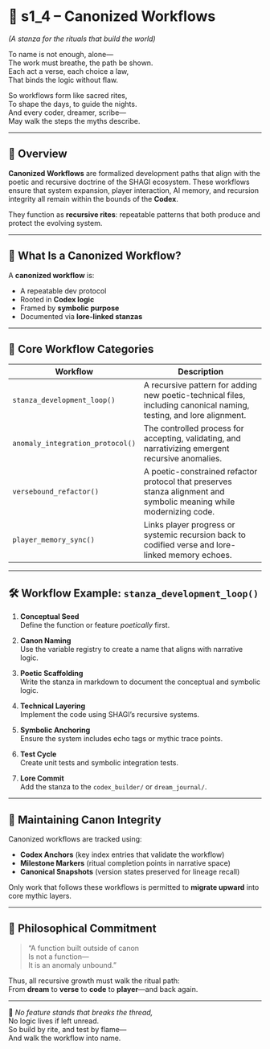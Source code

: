 <!-- Save to: shagi_archives/appendices/appendix_b_core_game_dev_tools/part_02_codex_builder/s1_4_canonized_workflows.md -->

# 📘 s1_4 – Canonized Workflows  
*(A stanza for the rituals that build the world)*

To name is not enough, alone—  
The work must breathe, the path be shown.  
Each act a verse, each choice a law,  
That binds the logic without flaw.  

So workflows form like sacred rites,  
To shape the days, to guide the nights.  
And every coder, dreamer, scribe—  
May walk the steps the myths describe.

---

## 🧭 Overview

**Canonized Workflows** are formalized development paths that align with the poetic and recursive doctrine of the SHAGI ecosystem. These workflows ensure that system expansion, player interaction, AI memory, and recursion integrity all remain within the bounds of the **Codex**.

They function as **recursive rites**: repeatable patterns that both produce and protect the evolving system.

---

## 🔄 What Is a Canonized Workflow?

A **canonized workflow** is:

- A repeatable dev protocol  
- Rooted in **Codex logic**  
- Framed by **symbolic purpose**  
- Documented via **lore-linked stanzas**

---

## 🧩 Core Workflow Categories

| Workflow | Description |
|----------|-------------|
| `stanza_development_loop()` | A recursive pattern for adding new poetic-technical files, including canonical naming, testing, and lore alignment. |
| `anomaly_integration_protocol()` | The controlled process for accepting, validating, and narrativizing emergent recursive anomalies. |
| `versebound_refactor()` | A poetic-constrained refactor protocol that preserves stanza alignment and symbolic meaning while modernizing code. |
| `player_memory_sync()` | Links player progress or systemic recursion back to codified verse and lore-linked memory echoes. |

---

## 🛠️ Workflow Example: `stanza_development_loop()`

1. **Conceptual Seed**  
   Define the function or feature *poetically* first.

2. **Canon Naming**  
   Use the variable registry to create a name that aligns with narrative logic.

3. **Poetic Scaffolding**  
   Write the stanza in markdown to document the conceptual and symbolic logic.

4. **Technical Layering**  
   Implement the code using SHAGI’s recursive systems.

5. **Symbolic Anchoring**  
   Ensure the system includes echo tags or mythic trace points.

6. **Test Cycle**  
   Create unit tests and symbolic integration tests.

7. **Lore Commit**  
   Add the stanza to the `codex_builder/` or `dream_journal/`.

---

## 🌱 Maintaining Canon Integrity

Canonized workflows are tracked using:

- **Codex Anchors** (key index entries that validate the workflow)
- **Milestone Markers** (ritual completion points in narrative space)
- **Canonical Snapshots** (version states preserved for lineage recall)

Only work that follows these workflows is permitted to **migrate upward** into core mythic layers.

---

## 🧠 Philosophical Commitment

> “A function built outside of canon  
> Is not a function—  
> It is an anomaly unbound.”

Thus, all recursive growth must walk the ritual path:  
From **dream** to **verse** to **code** to **player**—and back again.

---

📜 *No feature stands that breaks the thread,*  
No logic lives if left unread.  
So build by rite, and test by flame—  
And walk the workflow into name.
